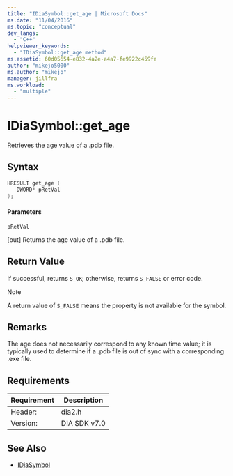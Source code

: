 ```yaml
---
title: "IDiaSymbol::get_age | Microsoft Docs"
ms.date: "11/04/2016"
ms.topic: "conceptual"
dev_langs:
  - "C++"
helpviewer_keywords:
  - "IDiaSymbol::get_age method"
ms.assetid: 60d05654-e832-4a2e-a4a7-fe9922c459fe
author: "mikejo5000"
ms.author: "mikejo"
manager: jillfra
ms.workload:
  - "multiple"
---
```

# IDiaSymbol::get_age
Retrieves the age value of a .pdb file.

## Syntax

```C++
HRESULT get_age ( 
   DWORD* pRetVal
);
```

#### Parameters
 `pRetVal`

[out] Returns the age value of a .pdb file.

## Return Value
 If successful, returns `S_OK`; otherwise, returns `S_FALSE` or error code.

> [!NOTE]
> A return value of `S_FALSE` means the property is not available for the symbol.

## Remarks
 The age does not necessarily correspond to any known time value; it is typically used to determine if a .pdb file is out of sync with a corresponding .exe file.

## Requirements

|Requirement|Description|
|-----------------|-----------------|
|Header:|dia2.h|
|Version:|DIA SDK v7.0|

## See Also
- [IDiaSymbol](../../debugger/debug-interface-access/idiasymbol.md)